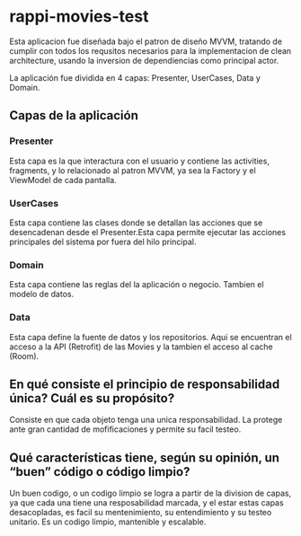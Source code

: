 # rappi-movies-test

Esta aplicacion fue diseñada bajo el patron de diseño MVVM, tratando de cumplir con todos los requsitos necesarios para la implementacion de clean architecture, usando la inversion de dependiencias como principal actor.

La aplicación fue dividida en 4 capas: Presenter, UserCases, Data y Domain. 

## Capas de la aplicación

### Presenter

Esta capa es la que interactura con el usuario y contiene las activities, fragments, y lo relacionado al patron MVVM, ya sea la Factory y el ViewModel de cada pantalla.

### UserCases

Esta capa contiene las clases donde se detallan las acciones que se desencadenan desde el Presenter.Esta capa permite ejecutar las acciones principales del sistema por fuera del hilo principal.

### Domain

Esta capa contiene las reglas del la aplicación o negocio. Tambien el modelo de datos.

### Data

Esta capa define la fuente de datos y los repositorios. Aqui se encuentran el acceso a la API (Retrofit) de las Movies y la tambien el acceso al cache (Room).



## En qué consiste el principio de responsabilidad única? Cuál es su propósito?

Consiste en que cada objeto tenga una unica responsabilidad. La protege ante gran cantidad de mofificaciones y permite su facil testeo.

## Qué características tiene, según su opinión, un “buen” código o código limpio?

Un buen codigo, o un codigo limpio se logra a partir de la division de capas, ya que cada una tiene una resposabilidad marcada, y el estar estas capas desacopladas, es facil su mentenimiento, su entendimiento y su testeo unitario.
Es un codigo limpio, mantenible y escalable.


